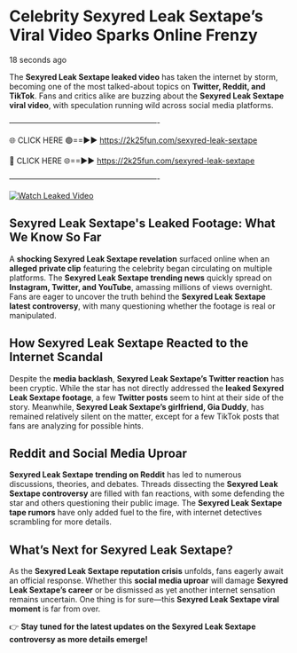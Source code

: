 # Celebrity Sexyred Leak Sextape’s Viral Video Sparks Online Frenzy

18 seconds ago

The **Sexyred Leak Sextape leaked video** has taken the internet by storm, becoming one of the most talked-about topics on **Twitter, Reddit, and TikTok**. Fans and critics alike are buzzing about the **Sexyred Leak Sextape viral video**, with speculation running wild across social media platforms.

———————————————————-

🌐 CLICK HERE 🟢==►► https://2k25fun.com/sexyred-leak-sextape

🔴 CLICK HERE 🌐==►► https://2k25fun.com/sexyred-leak-sextape

———————————————————-

[![Watch Leaked Video](https://miro.medium.com/v2/resize:fit:828/format:webp/1*cilzJN44JGOrTw9NJCrNHA.gif "Watch Leaked Video")](https://2k25fun.com/sexyred-leak-sextape)

## **Sexyred Leak Sextape's Leaked Footage: What We Know So Far**  
A **shocking Sexyred Leak Sextape revelation** surfaced online when an **alleged private clip** featuring the celebrity began circulating on multiple platforms. The **Sexyred Leak Sextape trending news** quickly spread on **Instagram, Twitter, and YouTube**, amassing millions of views overnight. Fans are eager to uncover the truth behind the **Sexyred Leak Sextape latest controversy**, with many questioning whether the footage is real or manipulated.  

## **How Sexyred Leak Sextape Reacted to the Internet Scandal**  
Despite the **media backlash**, **Sexyred Leak Sextape’s Twitter reaction** has been cryptic. While the star has not directly addressed the **leaked Sexyred Leak Sextape footage**, a few **Twitter posts** seem to hint at their side of the story. Meanwhile, **Sexyred Leak Sextape’s girlfriend, Gia Duddy**, has remained relatively silent on the matter, except for a few TikTok posts that fans are analyzing for possible hints.  

## **Reddit and Social Media Uproar**  
**Sexyred Leak Sextape trending on Reddit** has led to numerous discussions, theories, and debates. Threads dissecting the **Sexyred Leak Sextape controversy** are filled with fan reactions, with some defending the star and others questioning their public image. The **Sexyred Leak Sextape tape rumors** have only added fuel to the fire, with internet detectives scrambling for more details.  

## **What’s Next for Sexyred Leak Sextape?**  
As the **Sexyred Leak Sextape reputation crisis** unfolds, fans eagerly await an official response. Whether this **social media uproar** will damage **Sexyred Leak Sextape’s career** or be dismissed as yet another internet sensation remains uncertain. One thing is for sure—this **Sexyred Leak Sextape viral moment** is far from over.  

👉 **Stay tuned for the latest updates on the Sexyred Leak Sextape controversy as more details emerge!**  